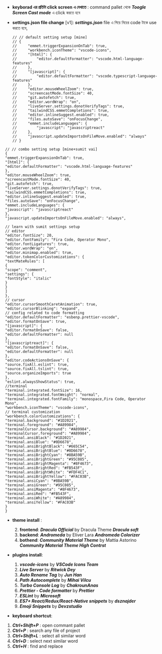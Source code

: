 - **keyborad এর প্রতিটা click screen এ দেখাতে** : command pallet থেকে **_Toogle Screen Cast mode_** এ click করতে হবে

- **settings.json file change** [v1]: **_settings.json_** file এ গিয়ে নিচের code টাকে use করতে হবে,

  ```http
  // // default setting setup [mine]
  // {
  //     "emmet.triggerExpansionOnTab": true,
  //     "workbench.iconTheme": "vscode-icons",
  //     "[html]": {
  //         "editor.defaultFormatter": "vscode.html-language-features"
  //     },
  //     "[javascript]": {
  //         "editor.defaultFormatter": "vscode.typescript-language-features"
  //     },
  //     "editor.mouseWheelZoom": true,
  //     "screencastMode.fontSize": 40,
  //     "git.autofetch": true,
  //     "editor.wordWrap": "on",
  //     "liveServer.settings.donotVerifyTags": true,
  //     "tailwindCSS.emmetCompletions": true,
  //     "editor.inlineSuggest.enabled": true,
  //     "files.autoSave": "onFocusChange",
  //     "emmet.includeLanguages": {
  //         "javascript": "javascriptreact"
  //     },
  //     "javascript.updateImportsOnFileMove.enabled": "always"
  // }
  ```

```http
// // combo setting setup [mine+sumit vai]
{
"emmet.triggerExpansionOnTab": true,
"[html]": {
"editor.defaultFormatter": "vscode.html-language-features"
},
"editor.mouseWheelZoom": true,
"screencastMode.fontSize": 40,
"git.autofetch": true,
"liveServer.settings.donotVerifyTags": true,
"tailwindCSS.emmetCompletions": true,
"editor.inlineSuggest.enabled": true,
"files.autoSave": "onFocusChange",
"emmet.includeLanguages": {
"javascript": "javascriptreact"
},
"javascript.updateImportsOnFileMove.enabled": "always",

// learn with sumit settings setup
// editor
"editor.fontSize": 20,
"editor.fontFamily": "Fira Code, Operator Mono",
"editor.fontLigatures": true,
"editor.wordWrap": "on",
"editor.minimap.enabled": true,
"editor.tokenColorCustomizations": {
"textMateRules": [
{
"scope": "comment",
"settings": {
"fontStyle": "italic"
}
}
]
},
// cursor
"editor.cursorSmoothCaretAnimation": true,
"editor.cursorBlinking": "expand",
// config related to code formatting
"editor.defaultFormatter": "esbenp.prettier-vscode",
"editor.formatOnSave": true,
"[javascript]": {
"editor.formatOnSave": false,
"editor.defaultFormatter": null
},
"[javascriptreact]": {
"editor.formatOnSave": false,
"editor.defaultFormatter": null
},
"editor.codeActionsOnSave": {
"source.fixAll.eslint": true,
"source.fixAll.tslint": true,
"source.organizeImports": true
},
"eslint.alwaysShowStatus": true,
//terminal
"terminal.integrated.fontSize": 16,
"terminal.integrated.fontWeight": "normal",
"terminal.integrated.fontFamily": "monospace,Fira Code, Operator Mono",
"workbench.iconTheme": "vscode-icons",
// terminal customization
"workbench.colorCustomizations": {
"terminal.background": "#1D2021",
"terminal.foreground": "#A89984",
"terminalCursor.background": "#A89984",
"terminalCursor.foreground": "#A89984",
"terminal.ansiBlack": "#1D2021",
"terminal.ansiBlue": "#0D6678",
"terminal.ansiBrightBlack": "#665C54",
"terminal.ansiBrightBlue": "#0D6678",
"terminal.ansiBrightCyan": "#8BA59B",
"terminal.ansiBrightGreen": "#95C085",
"terminal.ansiBrightMagenta": "#8F4673",
"terminal.ansiBrightRed": "#FB543F",
"terminal.ansiBrightWhite": "#FDF4C1",
"terminal.ansiBrightYellow": "#FAC03B",
"terminal.ansiCyan": "#8BA59B",
"terminal.ansiGreen": "#95C085",
"terminal.ansiMagenta": "#8F4673",
"terminal.ansiRed": "#FB543F",
"terminal.ansiWhite": "#A89984",
"terminal.ansiYellow": "#FAC03B"
}
}
```

- **theme install** :

  2. **frontend**: **_Dracula Official_** by Dracula Theme **_Dracula soft_**
  1. **backend**: **_Andromeda_** by Eliver Lara **_Andromeda Colorizer_**
  1. **bothend**: **_Community Material Theme_** by Mattia Astorino **_Community Material Theme High Contrst_**

- **plugins install**:
  1. **_vscode-icons_** by **_VSCode Icons Team_**
  2. **_Live Server_** by **_Ritwick Dey_**
  3. **_Auto Rename Tag_** by **_Jun Han_**
  4. **_Path Autocomplete_** by **_Mihai Vilcu_**
  5. **_Turbo Console Log_** by **_ChakrounAnas_**
  6. **_Prettier - Code formatter_** by **_Prettier_**
  7. **_ESLint_** by **_Microsoft_**
  8. **_ES7+ React/Redux/React-Native snippets_** by **_dsznajder_**
  9. **_Emoji Snippets_** by **_Devzstudio_**

* **keyboard shortcut**:

1. **_Ctrl+Shift+P_** : open commant pallet
1. **_Ctrl+P_** : search any file of project
1. **_Ctrl+Shift+L_** : select all similar word
1. **_Ctrl+D_** : select next similar word
1. **_Ctrl+H_** : find and replace

```

```

